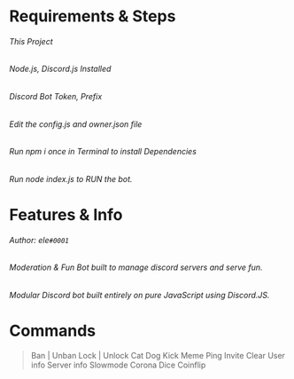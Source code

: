 # Requirements & Steps
###### This Project
###### Node.js, Discord.js Installed
###### Discord Bot Token, Prefix
###### Edit the config.js and owner.json file
###### Run npm i once in Terminal to install Dependencies
###### Run node index.js to RUN the bot.

# Features & Info

###### Author: ele`#0001               ` 
###### Moderation & Fun Bot built to manage discord servers and serve fun.
###### Modular Discord bot built entirely on pure JavaScript using Discord.JS.

# Commands

> Ban | Unban
> Lock | Unlock
> Cat
> Dog
> Kick
> Meme
> Ping
> Invite
> Clear
> User info
> Server info
> Slowmode
> Corona
> Dice
> Coinflip
